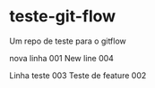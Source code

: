 # teste-git-flow
Um repo de teste para o gitflow

nova linha 001
New line 004

Linha teste 003
Teste de feature 002
